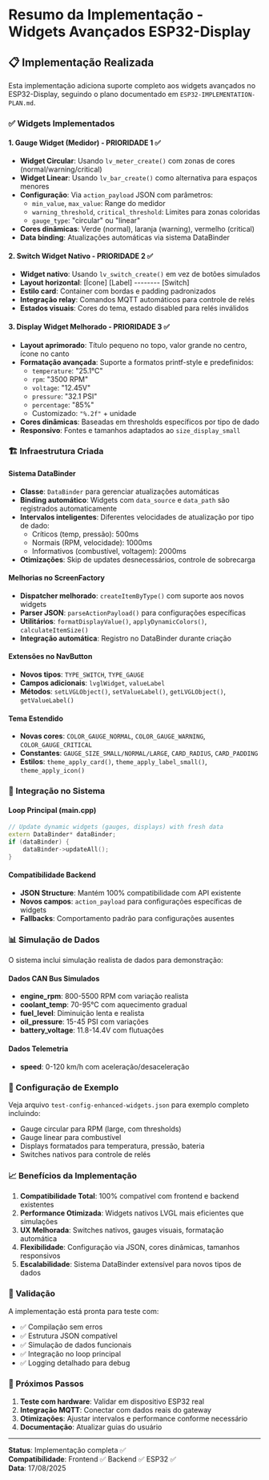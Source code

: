 # Resumo da Implementação - Widgets Avançados ESP32-Display

## 📋 Implementação Realizada

Esta implementação adiciona suporte completo aos widgets avançados no ESP32-Display, seguindo o plano documentado em `ESP32-IMPLEMENTATION-PLAN.md`.

### ✅ Widgets Implementados

#### 1. Gauge Widget (Medidor) - **PRIORIDADE 1 ✅**
- **Widget Circular**: Usando `lv_meter_create()` com zonas de cores (normal/warning/critical)
- **Widget Linear**: Usando `lv_bar_create()` como alternativa para espaços menores
- **Configuração**: Via `action_payload` JSON com parâmetros:
  - `min_value`, `max_value`: Range do medidor
  - `warning_threshold`, `critical_threshold`: Limites para zonas coloridas
  - `gauge_type`: "circular" ou "linear"
- **Cores dinâmicas**: Verde (normal), laranja (warning), vermelho (critical)
- **Data binding**: Atualizações automáticas via sistema DataBinder

#### 2. Switch Widget Nativo - **PRIORIDADE 2 ✅**
- **Widget nativo**: Usando `lv_switch_create()` em vez de botões simulados
- **Layout horizontal**: [Ícone] [Label] -------- [Switch]
- **Estilo card**: Container com bordas e padding padronizados
- **Integração relay**: Comandos MQTT automáticos para controle de relés
- **Estados visuais**: Cores do tema, estado disabled para relés inválidos

#### 3. Display Widget Melhorado - **PRIORIDADE 3 ✅**
- **Layout aprimorado**: Título pequeno no topo, valor grande no centro, ícone no canto
- **Formatação avançada**: Suporte a formatos printf-style e predefinidos:
  - `temperature`: "25.1°C"
  - `rpm`: "3500 RPM"
  - `voltage`: "12.45V"
  - `pressure`: "32.1 PSI"
  - `percentage`: "85%"
  - Customizado: `"%.2f"` + unidade
- **Cores dinâmicas**: Baseadas em thresholds específicos por tipo de dado
- **Responsivo**: Fontes e tamanhos adaptados ao `size_display_small`

### 🏗️ Infraestrutura Criada

#### Sistema DataBinder
- **Classe**: `DataBinder` para gerenciar atualizações automáticas
- **Binding automático**: Widgets com `data_source` e `data_path` são registrados automaticamente
- **Intervalos inteligentes**: Diferentes velocidades de atualização por tipo de dado:
  - Críticos (temp, pressão): 500ms
  - Normais (RPM, velocidade): 1000ms  
  - Informativos (combustível, voltagem): 2000ms
- **Otimizações**: Skip de updates desnecessários, controle de sobrecarga

#### Melhorias no ScreenFactory
- **Dispatcher melhorado**: `createItemByType()` com suporte aos novos widgets
- **Parser JSON**: `parseActionPayload()` para configurações específicas
- **Utilitários**: `formatDisplayValue()`, `applyDynamicColors()`, `calculateItemSize()`
- **Integração automática**: Registro no DataBinder durante criação

#### Extensões no NavButton
- **Novos tipos**: `TYPE_SWITCH`, `TYPE_GAUGE`
- **Campos adicionais**: `lvglWidget`, `valueLabel`
- **Métodos**: `setLVGLObject()`, `setValueLabel()`, `getLVGLObject()`, `getValueLabel()`

#### Tema Estendido
- **Novas cores**: `COLOR_GAUGE_NORMAL`, `COLOR_GAUGE_WARNING`, `COLOR_GAUGE_CRITICAL`
- **Constantes**: `GAUGE_SIZE_SMALL/NORMAL/LARGE`, `CARD_RADIUS`, `CARD_PADDING`
- **Estilos**: `theme_apply_card()`, `theme_apply_label_small()`, `theme_apply_icon()`

### 🔄 Integração no Sistema

#### Loop Principal (main.cpp)
```cpp
// Update dynamic widgets (gauges, displays) with fresh data
extern DataBinder* dataBinder;
if (dataBinder) {
    dataBinder->updateAll();
}
```

#### Compatibilidade Backend
- **JSON Structure**: Mantém 100% compatibilidade com API existente
- **Novos campos**: `action_payload` para configurações específicas de widgets
- **Fallbacks**: Comportamento padrão para configurações ausentes

### 📊 Simulação de Dados

O sistema inclui simulação realista de dados para demonstração:

#### Dados CAN Bus Simulados
- **engine_rpm**: 800-5500 RPM com variação realista
- **coolant_temp**: 70-95°C com aquecimento gradual
- **fuel_level**: Diminuição lenta e realista
- **oil_pressure**: 15-45 PSI com variações
- **battery_voltage**: 11.8-14.4V com flutuações

#### Dados Telemetria
- **speed**: 0-120 km/h com aceleração/desaceleração

### 🔧 Configuração de Exemplo

Veja arquivo `test-config-enhanced-widgets.json` para exemplo completo incluindo:
- Gauge circular para RPM (large, com thresholds)
- Gauge linear para combustível
- Displays formatados para temperatura, pressão, bateria
- Switches nativos para controle de relés

### 📈 Benefícios da Implementação

1. **Compatibilidade Total**: 100% compatível com frontend e backend existentes
2. **Performance Otimizada**: Widgets nativos LVGL mais eficientes que simulações
3. **UX Melhorada**: Switches nativos, gauges visuais, formatação automática
4. **Flexibilidade**: Configuração via JSON, cores dinâmicas, tamanhos responsivos
5. **Escalabilidade**: Sistema DataBinder extensível para novos tipos de dados

### 🧪 Validação

A implementação está pronta para teste com:
- ✅ Compilação sem erros
- ✅ Estrutura JSON compatível
- ✅ Simulação de dados funcionais
- ✅ Integração no loop principal
- ✅ Logging detalhado para debug

### 📝 Próximos Passos

1. **Teste com hardware**: Validar em dispositivo ESP32 real
2. **Integração MQTT**: Conectar com dados reais do gateway
3. **Otimizações**: Ajustar intervalos e performance conforme necessário
4. **Documentação**: Atualizar guias do usuário

---

**Status**: Implementação completa ✅  
**Compatibilidade**: Frontend ✅ Backend ✅ ESP32 ✅  
**Data**: 17/08/2025